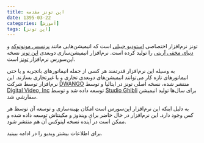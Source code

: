 ```yaml
---
title: اپن تونز مقدمه
date: 1395-03-22
categories: [آموزش]
tags: [اپن تونز]
---
```


تونز نرم‌افزار اختصاصی [استودیو جیبلی][1] است که انیمیشن‌هایی مانند [پرنسس مونونوکه][2] و [دنیای مخفی آریتی][3] را تولید کرده است. نرم‌افزار انیمیشن‌سازی دوبعدی [اپن تونز][4] نسخه اپن‌سورس نرم‌افزار [تونز][5] است.

<!--more-->

به وسیله این نرم‌افزار قدرتمند هر کسی از جمله انیماتورهای باتجربه و یا حتی انیماتورهای تازه کار می‌توانند انیمیشن‌های دوبعدی تجاری و یا غیرتجاری بسازند. این نرم‌افزار توسط شرکت [DWANGO][6] منتشر شده، نسخه اصلی تونز در ایتالیا و توسط  [Digital Video, Inc][7] توسعه داده شد و توسط [Studio Ghibli][8] برای سال‌ها تولید انیمیشن سفارشی شد.

به دلیل اینکه این نرم‌افزار اپن‌سورس است امکان بهینه‌سازی و توسعه آن توسط هر کس وجود دارد. این نرم‌افزار در حال حاضر برای ویندوز و مکینتاش توسعه داده شده و ممکن است در آینده نسخه لینوکس آن هم منتشر شود.

برای اطلاعات بیشتر ویدیو را در ادامه ببینید.

<div id="15046273227901238"><script type="text/JavaScript" src="https://www.aparat.com/embed/EZOCF?data[rnddiv]=15046273227901238&data[responsive]=yes"></script></div>

[1]: https://fa.wikipedia.org/wiki/%D8%A7%D8%B3%D8%AA%D9%88%D8%AF%DB%8C%D9%88_%D8%AC%DB%8C%D8%A8%D9%84%DB%8C
[2]: https://fa.wikipedia.org/wiki/%D8%B4%D8%A7%D9%87%D8%B2%D8%A7%D8%AF%D9%87_%D9%85%D9%88%D9%86%D9%88%D9%86%D9%88%DA%A9%D9%87
[3]: https://fa.wikipedia.org/wiki/%D8%A2%D8%B1%DB%8C%D8%AA%DB%8C
[4]: http://opentoonz.github.io/e
[5]: http://www.toonz.com
[6]: http://dwango.co.jp/english/
[7]: http://www.toonz.com/
[8]: http://www.ghibli.jp/
